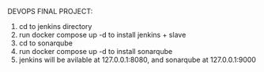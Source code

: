 DEVOPS FINAL PROJECT:

1) cd to jenkins directory
2) run docker compose up -d to install jenkins + slave
3) cd to sonarqube
4) run docker compose up -d to install sonarqube
5) jenkins will be avilable at 127.0.0.1:8080, and sonarqube at 127.0.0.1:9000
